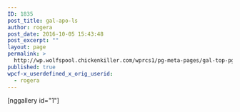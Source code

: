 ```yaml
---
ID: 1835
post_title: gal-apo-ls
author: rogera
post_date: 2016-10-05 15:43:48
post_excerpt: ""
layout: page
permalink: >
  http://wp.wolfspool.chickenkiller.com/wprcs1/pg-meta-pages/gal-top-pg/gal-apo-ls/
published: true
wpcf-x_userdefined_x_orig_userid:
  - rogera
---
```

[nggallery id="1"]